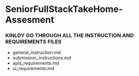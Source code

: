 # SeniorFullStackTakeHome-Assesment

### **KINLDY GO THROUGH ALL THE INSTRUCTION AND REQUIREMENTS FILES**
- general_instruction.md
- submission_instructions.md
- apis_requirements.md
- ui_requirements.md
